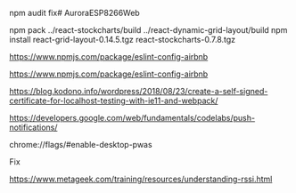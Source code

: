 npm audit fix# AuroraESP8266Web

npm pack ../react-stockcharts/build ../react-dynamic-grid-layout/build
npm install react-grid-layout-0.14.5.tgz  react-stockcharts-0.7.8.tgz

https://www.npmjs.com/package/eslint-config-airbnb

https://www.npmjs.com/package/eslint-config-airbnb

https://blog.kodono.info/wordpress/2018/08/23/create-a-self-signed-certificate-for-localhost-testing-with-ie11-and-webpack/

https://developers.google.com/web/fundamentals/codelabs/push-notifications/

chrome://flags/#enable-desktop-pwas

Fix

https://www.metageek.com/training/resources/understanding-rssi.html
